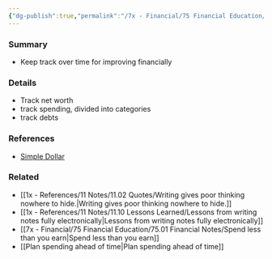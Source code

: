 ```yaml
---
{"dg-publish":true,"permalink":"/7x - Financial/75 Financial Education/75.01 Financial Notes/Track your financial progress/","title":"Track your financial progress","noteIcon":""}
---
```



### Summary
- Keep track over time for improving financially

### Details
- Track net worth
- track spending, divided into categories
- track debts

### References
- [Simple Dollar](https://web.archive.org/web/20110902020254/http://www.thesimpledollar.com/)

### Related
- [[1x - References/11 Notes/11.02 Quotes/Writing gives poor thinking nowhere to hide.\|Writing gives poor thinking nowhere to hide.]]
- [[1x - References/11 Notes/11.10 Lessons Learned/Lessons from writing notes fully electronically\|Lessons from writing notes fully electronically]]
- [[7x - Financial/75 Financial Education/75.01 Financial Notes/Spend less than you earn\|Spend less than you earn]]
- [[Plan spending ahead of time\|Plan spending ahead of time]]